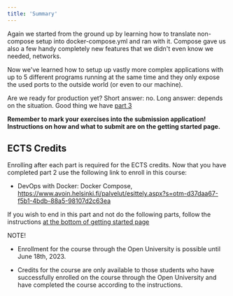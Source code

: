 ```yaml
---
title: 'Summary'
---
```


Again we started from the ground up by learning how to translate non-compose setup into docker-compose.yml and ran with it. Compose gave us also a few handy completely new features that we didn't even know we needed, networks.

Now we've learned how to setup up vastly more complex applications with up to 5 different programs running at the same time and they only expose the used ports to the outside world (or even to our machine).

Are we ready for production yet? Short answer: no. Long answer: depends on the situation. Good thing we have [part 3](/part-3)

**Remember to mark your exercises into the submission application! Instructions on how and what to submit are on the getting started page.**

## ECTS Credits

Enrolling after each part is required for the ECTS credits. Now that you have completed part 2 use the following link to enroll in this course:

- DevOps with Docker: Docker Compose, https://www.avoin.helsinki.fi/palvelut/esittely.aspx?s=otm-d37daa67-f5b1-4bdb-88a5-98107d2c63ea

If you wish to end in this part and not do the following parts, follow the instructions [at the bottom of getting started page](/getting-started)

NOTE!

- Enrollment for the course through the Open University is possible until June 18th, 2023.

- Credits for the course are only available to those students who have successfully enrolled on the course through the Open University and have completed the course according to the instructions.
